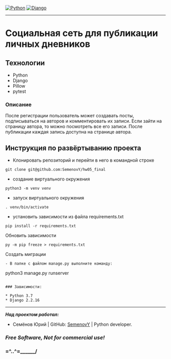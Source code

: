[![Python](https://img.shields.io/badge/-Python-464646?style=flat&logo=Python&logoColor=ffffff&color=043A6B)](https://www.python.org/)
[![Django](https://img.shields.io/badge/-Django-464646?style=flat&logo=Django&logoColor=ffffff&color=043A6B)](https://www.Django.org/)

________
# Социальная сеть для публикации личных дневников

## Технологии
* Python
* Django
* Pillow
* pytest

### Описание
После регистрации пользователь может создавать посты, подписываться на авторов
и комментировать их записи.
Если зайти на страницу автора, то можно посмотреть все его записи.
После публикации каждая запись доступна на странице автора.

## Инструкция по развёртыванию проекта

* Клонировать репозиторий и перейти в него в командной строке
```
git clone git@github.com:SemenovY/hw05_final
```
* создание виртуального окружения 
```
python3 -m venv venv
```
* запуск виртуального окружения 
```
. venv/bin/activate
```
* установить зависимости из файла requirements.txt 
```
pip install -r requirements.txt
```
Обновить зависимости
```
py -m pip freeze > requirements.txt
```
Создать миграции
```
- В папке с файлом manage.py выполните команду:
```
python3 manage.py runserver
```

### Зависимости:

* Python 3.7
* Django 2.2.16
```
_____________
***Над проектом работал:***
* Семёнов Юрий | GitHub: [SemenovY](https://github.com/SemenovY) | Python developer.

### *Free Software, Not for commercial use!*
### =^..^=______/
